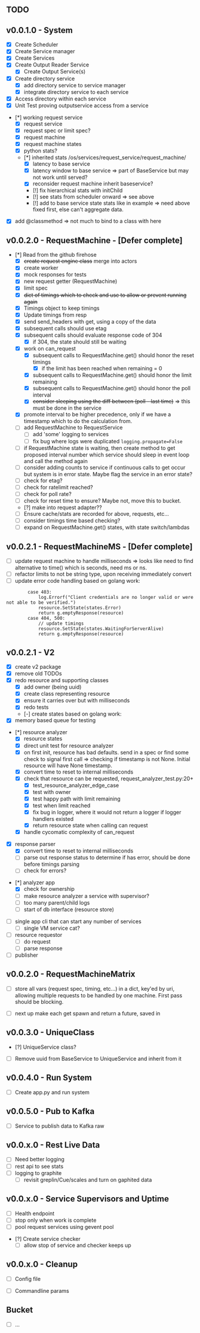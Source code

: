 TODO
----

## v0.0.1.0 - System
- [x] Create Scheduler
- [x] Create Service manager
- [x] Create Services
- [x] Create Output Reader Service
    - [x] Create Output Service(s)
- [x] Create directory service
    - [x] add directory service to service manager
    - [x] integrate directory service to each service
- [x] Access directory within each service
- [x] Unit Test proving outputservice access from a service
- [*] working request service
    - [x] request service
    - [x] request spec or limit spec?
    - [x] request machine
    - [x] request machine states
    - [x] python stats?
    - [*] inherited stats /os/services/request_service/request_machine/
        - [x] latency to base service
        - [x] latency window to base service => part of BaseService
              but may not work until served?
        - [x] reconsider request machine inherit baseservice?
        - [!] fix hierarchical stats with initChild
        - [!] see stats from scheduler onward => see above
        - [!] add to base service state stats like in example => need
              above fixed first, else can't aggregate data.
- [x] add @classmethod => not much to bind to a class with here

## v0.0.2.0 - RequestMachine - [Defer complete]
- [*] Read from the github firehose
    - [x] ~~create request engine class~~ merge into actors
    - [x] create worker
    - [x] mock responses for tests
    - [x] new request getter (RequestMachine)
    - [x] limit spec
    - [x] ~~dict of timings which to check and use to allow or prevent
          running again~~
    - [x] Timings object to keep timings
    - [x] Update timings from resp
    - [x] send send_headers with get, using a copy of the data
    - [x] subsequent calls should use etag
    - [x] subsequent calls should evaluate response code of 304
        - [x] if 304, the state should still be waiting
    - [x] work on can_request
        - [x] subsequent calls to RequestMachine.get() should honor the reset timings
          - [x] if the limit has been reached when remaining = 0
        - [x] subsequent calls to RequestMachine.get() should honor the limit remaining
        - [x] subsequent calls to RequestMachine.get() should honor the poll interval
        - [x] ~~consider sleeping using the diff between (poll - last time)~~ => this
              must be done in the service
    - [x] promote interval to be higher precedence, only if we have a timestamp which
          to do the calculation from.
    - [ ] add RequestMachine to RequestService
        - [ ] add 'some' logging to services
        - [ ] fix bug where logs were duplicated `logging.propagate=False`
    - [ ] if RequestMachine state is waiting, then create method to get proposed interval
          number which service should sleep in event loop and call the method again
    - [ ] consider adding counts to service if continuous calls to get occur but system
          is in error state. Maybe flag the service in an error state?
    - [ ] check for etag?
    - [ ] check for ratelimit reached?
    - [ ] check for poll rate?
    - [ ] check for reset time to ensure? Maybe not, move this to bucket.
    - [?] make into request adapter??
    - [ ] Ensure cache/stats are recorded for above, requests, etc...
    - [ ] consider timings time based checking?
    - [ ] expand on RequestMachine.get() states, with state switch/lambdas

## v0.0.2.1 - RequestMachineMS - [Defer complete]
- [ ] update request machine to handle milliseconds => looks like need to find alternative to time() which is seconds,
need ms or ns.
- [ ] refactor limits to not be string type, upon receiving immediately convert
- [ ] update error code handling based on golang work:
```golang
        case 403:
			log.Errorf("Client credentials are no longer valid or were not able to be verified.")
			resource.SetState(states.Error)
			return g.emptyResponse(resource)
		case 404, 500:
			// update timings
			resource.SetState(states.WaitingForServerAlive)
			return g.emptyResponse(resource)
```

## v0.0.2.1 - V2

- [x] create v2 package
- [x] remove old TODOs
- [x] redo resource and supporting classes
    - [x] add owner (being uuid)
    - [x] create class representing resource
    - [x] ensure it carries over but with milliseconds
    - [x] redo tests
    - [-] create states based on golang work:
- [x] memory based queue for testing
- [*] resource analyzer
    - [x] resource states
    - [x] direct unit test for resource analyzer
    - [x] on first init, resource has bad defaults. send in a spec or find some check to signal first call =>
          checking if timestamp is not None. Initial resource will have None timestamp.
    - [x] convert time to reset to internal milliseconds
    - [x] check that resource can be requested, request_analyzer_test.py:20+
        - [x] test_resource_analyzer_edge_case
        - [x] test with owner
        - [x] test happy path with limit remaining
        - [x] test when limit reached
        - [x] fix bug in logger, where it would not return a logger if logger handlers existed
        - [x] return resource state when calling can request
    - [x] handle cycomatic complexity of can_request    
- [x] response parser
    - [x] convert time to reset to internal milliseconds
    - [ ] parse out response status to determine if has error, should be done before timings parsing
    - [ ] check for errors?
- [*] analyzer app
    - [x] check for ownership
    - [ ] make resource analyzer a service with supervisor?
    - [ ] too many parent/child logs
    - [ ] start of db interface (resource store)
- [ ] single app cli that can start any number of services
    - [ ] single VM service cat?
- [ ] resource requestor
    - [ ] do request
    - [ ] parse response
- [ ] publisher

## v0.0.2.0 - RequestMachineMatrix
- [ ] store all vars (request spec, timing, etc...) in a dict, key'ed by uri, allowing
      multiple requests to be handled by one machine. First pass should be blocking.
- [ ] next up make each get spawn and return a future, saved in


## v0.0.3.0 - UniqueClass
- [?] UniqueService class?
- [ ] Remove uuid from BaseService to UniqueService and inherit from it

## v0.0.4.0 - Run System
- [ ] Create app.py and run system

## v0.0.5.0 - Pub to Kafka
- [ ] Service to publish data to Kafka raw

## v0.0.x.0 - Rest Live Data
- [ ] Need better logging
- [ ] rest api to see stats
- [ ] logging to graphite
    - [ ] revisit greplin/Cue/scales and turn on gaphited data

## v0.0.x.0 - Service Supervisors and Uptime
- [ ] Health endpoint
- [ ] stop only when work is complete
- [ ] pool request services using gevent pool
- [?] Create service checker
    - [ ] allow stop of service and checker keeps up

## v0.0.x.0 - Cleanup
- [ ] Config file
- [ ] Commandline params


## Bucket
- [ ] ...